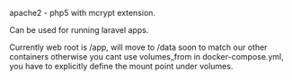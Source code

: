 apache2 - php5 with mcrypt extension.

Can be used for running laravel apps.

Currently web root is /app, will move to /data soon to match our other containers
otherwise you cant use volumes_from in docker-compose.yml, you have to explicitly define the mount point under volumes.

